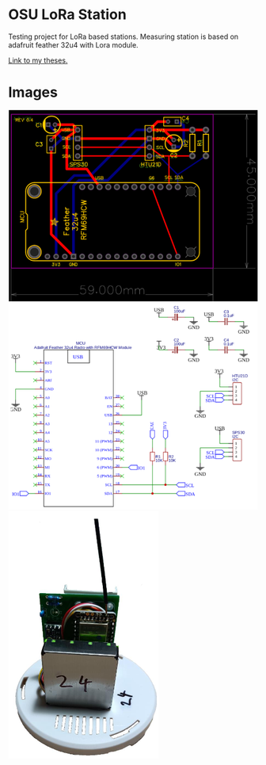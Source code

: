 # OSU LoRa Station

Testing project for LoRa based stations. Measuring station is based on adafruit feather 32u4 with Lora module.

[Link to my theses.](https://theses.cz/id/fem6aj/?zpet=%2Fvyhledavani%2F%3Fsearch%3Dsilber%26start%3D1;isshlret=SILBER%3B "theses,cz")

# Images
![alt text](https://raw.githubusercontent.com/torar9/OSU-LoRa-Station/adafruit-32u4-lora/docs/Screenshot%20from%202023-06-24%2012-10-39.png)
![alt text](https://github.com/torar9/OSU-LoRa-Station/blob/adafruit-32u4-lora/docs/Screenshot%20from%202023-06-24%2012-10-44.png?raw=true)
![alt text](https://github.com/torar9/OSU-LoRa-Station/blob/adafruit-32u4-lora/docs/Screenshot%20from%202023-06-24%2012-11-19.png?raw=true)
